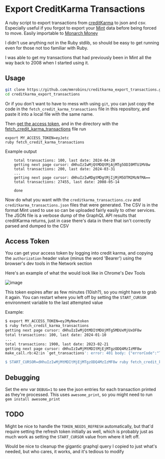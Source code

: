 # Export CreditKarma Transactions

A ruby script to export transactions from
[creditKarma](https://www.creditkarma.com) to json and csv.  Especially useful
if you forgot to export your [Mint](https://mint.intuit.com/) data before being forced to move.  Easily importable to [Monarch Money](https://help.monarchmoney.com/hc/en-us/articles/9163024504468-Exporting-data-from-Mint#h_01HGBPJ7YTJDHZSZEJ4BA2Z511)

I didn't use anything not in the Ruby stdlib, so should be easy to get running
even for those not too familiar with Ruby.

I was able to get my transactions that had previously been in Mint all the way
back to 2008 when I started using it.

## Usage

```bash
git clone https://github.com/mmrobins/creditkarma_export_transactions.git
cd creditkarma_export_transactions
```

Or if you don't want to have to mess with using `git`, you can just copy the
code in the `fetch_credit_karma_transactions` file in this repository, and
paste it into a local file with the same name.

Then [get the access token](#access-token), and in the directory with the
[fetch_credit_karma_transactions](fetch_credit_karma_transactions) file run

```
export MY_ACCESS_TOKEN=eyJetc
ruby fetch_credit_karma_transactions
```

Example output

```
    total transactions: 100, last date: 2024-04-20
    getting next page cursor: dHhuIzIwMjQtMDQtMjAjMTg5ODI0MTU1MV8w
    total transactions: 200, last date: 2024-03-31
    ...
    getting next page cursor: dHhuIzIwMDgtMDgtMjIjMjM5OTM2MzNfMA==
    total transactions: 27455, last date: 2008-05-14

    done
```

Now do what you want with the `creditkarma_transactions.csv` and
`creditkarma_transactions.json` files that were generated.  The CSV is in the
format Mint used to use so can be uploaded fairly easily to other services.
The JSON file is a verbose dump of the GraphQL API results that creditKarma
returns, just in case there's data in there that isn't correctly parsed and
dumped to the CSV

## Access Token

You can get your access token by logging into credit karma, and copying the
`authorization` header value (minus the word 'Bearer') using the browser's dev
tools in the Network section

Here's an example of what the would look like in Chrome's Dev Tools

![image](https://github.com/mmrobins/creditkarma_export_transactions/assets/9961/d990e1ca-0f0d-4101-a115-4e04071218bf)

This token expires after as few minutes (10ish?), so you might have to grab it
again. You can restart where you left off by setting the `START_CURSOR`
environment variable to the last attempted value

Example:

```bash
$ export MY_ACCESS_TOKEN=eyJMyNewtoken
$ ruby fetch_credit_karma_transactions
getting next page cursor: dHhuIzIwMjQtMDItMDUjMTg5MDUxMjUxOF8w
total transactions: 100, last date: 2024-01-10
...
total transactions: 1900, last date: 2023-02-21
getting next page cursor: dHhuIzIwMjMtMDItMjEjMTgzODQ4MzIzMF8w
make_call.rb:42:in `get_transactions': error: 401 body: {"errorCode":"TOKEN_NEEDS_REFRESH"} (RuntimeError)

$ START_CURSOR=dHhuIzIwMjMtMDItMjEjMTgzODQ4MzIzMF8w ruby fetch_credit_karma_transactions
```

## Debugging

Set the env var `DEBUG=1` to see the json entries for each transaction printed
as they're processed.  This uses `awesome_print`, so you might need to run `gem
install awesome_print`

## TODO

Might be nice to handle the `TOKEN_NEEDS_REFRESH` automatically, but that'd
require setting the refresh token initially as well, which is probably just as
much work as setting the `START_CURSOR` value from where it left off.

Would be nice to cleanup the gigantic graphql query I copied to just what's
needed, but who cares, it works, and it's tedious to modify
